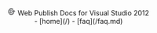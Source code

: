 <header id="topHeader">
<section id="headerLogo">
<img src="/images/logo-16.png" alt="logo" />
<span>Web Publish Docs for Visual Studio 2012</span>
</section>
<nav>
- [home](/)
- [faq](/faq.md)
</nav>
</header>